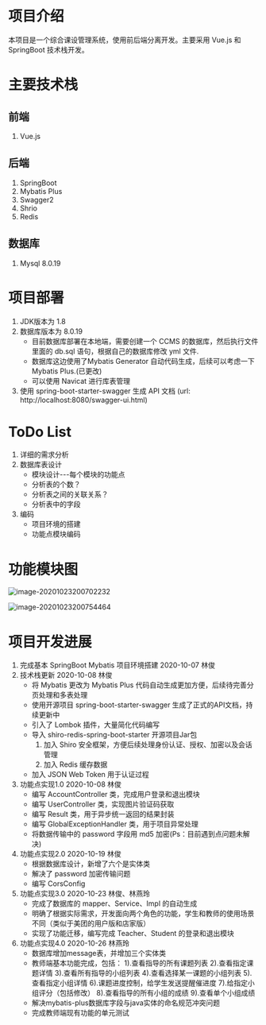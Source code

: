 # 项目介绍
本项目是一个综合课设管理系统，使用前后端分离开发。主要采用 Vue.js 和 SpringBoot 技术栈开发。
# 主要技术栈
## 前端
1. Vue.js
## 后端
1. SpringBoot
2. Mybatis Plus
3. Swagger2
4. Shrio
5. Redis
## 数据库
1. Mysql 8.0.19
# 项目部署
1. JDK版本为 1.8
2. 数据库版本为 8.0.19 
    * 目前数据库部署在本地端，需要创建一个 CCMS 的数据库，然后执行文件里面的 db.sql 语句，根据自己的数据库修改 yml 文件.
    * 数据库这边使用了Mybatis Generator 自动代码生成，后续可以考虑一下Mybatis Plus.(已更改)
    * 可以使用 Navicat 进行库表管理
3. 使用 spring-boot-starter-swagger 生成 API 文档 (url: http://localhost:8080/swagger-ui.html)
# ToDo List
1. 详细的需求分析
2. 数据库表设计
    * 模块设计---每个模块的功能点
    * 分析表的个数？
    * 分析表之间的关联关系？
    * 分析表中的字段
3. 编码
    * 项目环境的搭建
    * 功能点模块编码
# 功能模块图

![image-20201023200702232](https://i.loli.net/2020/10/23/do1lAtILqyYDp9K.png)

![image-20201023200754464](https://i.loli.net/2020/10/23/5NnYDtMOxbfdpRV.png)

# 项目开发进展
1. 完成基本 SpringBoot Mybatis 项目环境搭建 2020-10-07 林俊
2. 技术栈更新                             2020-10-08 林俊
    * 将 Mybatis 更改为 Mybatis Plus 代码自动生成更加方便，后续待完善分页处理和多表处理
    * 使用开源项目 spring-boot-starter-swagger 生成了正式的API文档，持续更新中
    * 引入了 Lombok 插件，大量简化代码编写
    * 导入 shiro-redis-spring-boot-starter 开源项目Jar包 
        1. 加入 Shiro 安全框架，方便后续处理身份认证、授权、加密以及会话管理
        2. 加入 Redis 缓存数据
    * 加入 JSON Web Token 用于认证过程
3. 功能点实现1.0                              2020-10-08 林俊
    * 编写 AccountController 类，完成用户登录和退出模块
    * 编写 UserController 类，实现图片验证码获取
    * 编写 Result 类，用于异步统一返回的结果封装  
    * 编写 GlobalExceptionHandler 类，用于项目异常处理
    * 将数据传输中的 password 字段用 md5 加密(Ps：目前遇到点问题未解决)
4. 功能点实现2.0                                 2020-10-19 林俊
    * 根据数据库设计，新增了六个是实体类
    * 解决了 password 加密传输问题
    * 编写 CorsConfig 
5. 功能点实现3.0                               2020-10-23 林俊、林燕玲
    * 完成了数据库的 mapper、Service、Impl 的自动生成
    * 明确了根据实际需求，开发面向两个角色的功能，学生和教师的使用场景不同（类似于美团的用户版和店家版）
    * 实现了功能迁移，编写完成 Teacher、Student 的登录和退出模块
6. 功能点实现4.0                               2020-10-26 林燕玲
    * 数据库增加message表，并增加三个实体类
    * 教师端基本功能完成，包括：
          1).查看指导的所有课题列表
          2).查看指定课题详情
          3).查看所有指导的小组列表
          4).查看选择某一课题的小组列表
          5).查看指定小组详情
          6).课题进度控制，给学生发送提醒催进度
          7).给指定小组评分（包括修改）
          8).查看指导的所有小组的成绩
          9).查看单个小组成绩
    * 解决mybatis-plus数据库字段与java实体的命名规范冲突问题
    * 完成教师端现有功能的单元测试